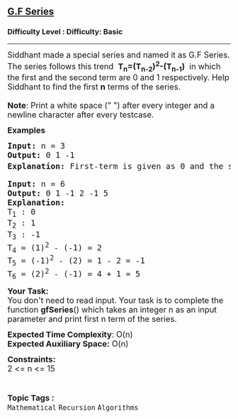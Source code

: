 <h2><a href="https://www.geeksforgeeks.org/problems/gf-series3535/1?page=1&category=Recursion&difficulty=Basic&status=unsolved&sortBy=submissions">G.F Series</a></h2><h3>Difficulty Level : Difficulty: Basic</h3><hr><div class="problems_problem_content__Xm_eO"><p><span style="font-size: 18px;">Siddhant made a special series and named it as G.F Series. The series follows this trend &nbsp;<strong>T<sub>n</sub>=(T<sub>n-2</sub>)<sup>2</sup>-(T<sub>n-1</sub>)</strong> &nbsp;in which the first and the second term are 0 and 1 respectively. Help Siddhant to find the first <strong>n</strong> terms of the series.<br><br><strong>Note</strong>: Print a white space (" ") after every integer and a newline character after every testcase. <br></span></p>
<p><strong><span style="font-size: 18px;">Examples</span></strong></p>
<pre><strong><span style="font-size: 18px;">Input: </span></strong><span style="font-size: 18px;">n = 3</span>
<strong><span style="font-size: 18px;">Output: </span></strong><span style="font-size: 18px;">0 1 -1</span>
<strong><span style="font-size: 18px;">Explanation: </span></strong><span style="font-size: 18px;">First-term is given as 0 and the second term is 1. So the T<sub>3</sub> = (T<sub>3-2</sub>)<sup>2</sup> - (T<sub>3-1</sub>) = T<sub>1</sub><sup>2</sup> - T<sub>2</sub> = 0<sup>2</sup> - 1 = -1</span></pre>
<pre><strong><span style="font-size: 18px;">Input: </span></strong><span style="font-size: 18px;">n = 6</span>
<strong><span style="font-size: 18px;">Output: </span></strong><span style="font-size: 18px;">0 1 -1 2 -1 5</span>
<strong><span style="font-size: 18px;">Explanation:
</span></strong><span style="font-size: 18px;">T<sub>1</sub> : 0
T<sub>2</sub> : 1
T<sub>3</sub> : -1
T<sub>4</sub> = (1)<sup>2</sup> - (-1) = 2
T<sub>5</sub> = (-1)<sup>2</sup> - (2) = 1 - 2 = -1
T<sub>6</sub> = (2)<sup>2</sup> - (-1) = 4 + 1 = 5 </span></pre>
<p><span style="font-size: 18px;"><strong>Your Task:&nbsp;&nbsp;</strong></span><br><span style="font-size: 18px;">You don't need to read input. Your task is to complete the function&nbsp;<strong>gfSeries</strong>() which takes an integer n as an input parameter and print first n term of the series.</span></p>
<p><span style="font-size: 18px;"><strong>Expected Time Complexity</strong>: O(n)<br><strong>Expected Auxiliary Space:</strong> O(n)</span></p>
<p><span style="font-size: 18px;"><strong>Constraints:</strong><br>2 &lt;= n &lt;= 15</span></p></div><br><p><span style=font-size:18px><strong>Topic Tags : </strong><br><code>Mathematical</code>&nbsp;<code>Recursion</code>&nbsp;<code>Algorithms</code>&nbsp;